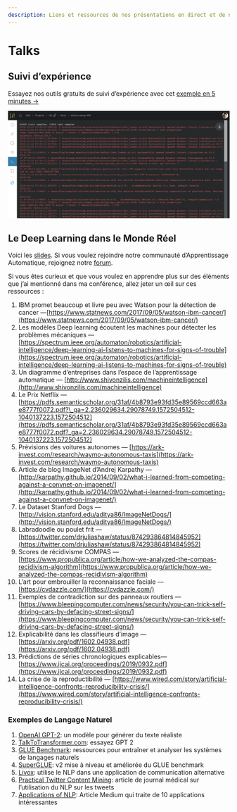 ```yaml
---
description: Liens et ressources de nos présentations en direct et de nos conférences
---
```


# Talks

## Suivi d’expérience

Essayez nos outils gratuits de suivi d’expérience avec cet [exemple en 5 minutes →](https://colab.research.google.com/drive/1b-6qlB-NL51BAWamtenbVxp7ryUWQivV#scrollTo=bZpt5W2NNl6S)

![](../../.gitbook/assets/image%20%2876%29%20%283%29%20%284%29%20%286%29%20%284%29.png)

## Le Deep Learning dans le Monde Réel

Voici les [slides](https://storage.googleapis.com/wandb/CVP%20UCSD%20Deep%20Learning%20Real%20World.pdf). Si vous voulez rejoindre notre communauté d’Apprentissage Automatique, rejoignez notre [forum](http://wandb.me/slack).

Si vous êtes curieux et que vous voulez en apprendre plus sur des éléments que j’ai mentionné dans ma conférence, allez jeter un œil sur ces ressources :

1. IBM promet beaucoup et livre peu avec Watson pour la détection de cancer —[https://www.statnews.com/2017/09/05/watson-ibm-cancer/](https://www.statnews.com/2017/09/05/watson-ibm-cancer/)
2. Les modèles Deep learning écoutent les machines pour détecter les problèmes mécaniques —[https://spectrum.ieee.org/automaton/robotics/artificial-intelligence/deep-learning-ai-listens-to-machines-for-signs-of-trouble](https://spectrum.ieee.org/automaton/robotics/artificial-intelligence/deep-learning-ai-listens-to-machines-for-signs-of-trouble)
3. Un diagramme d’entreprises dans l’espace de l’apprentissage automatique — [http://www.shivonzilis.com/machineintelligence](http://www.shivonzilis.com/machineintelligence)
4. Le Prix Netflix — [https://pdfs.semanticscholar.org/31af/4b8793e93fd35e89569ccd663ae8777f0072.pdf?\_ga=2.236029634.29078749.1572504512-1040137223.1572504512](https://pdfs.semanticscholar.org/31af/4b8793e93fd35e89569ccd663ae8777f0072.pdf?_ga=2.236029634.29078749.1572504512-1040137223.1572504512)
5. Prévisions des voitures autonomes — [https://ark-invest.com/research/waymo-autonomous-taxis](https://ark-invest.com/research/waymo-autonomous-taxis)
6. Article de blog ImageNet d’Andrej Karpathy — [http://karpathy.github.io/2014/09/02/what-i-learned-from-competing-against-a-convnet-on-imagenet/](http://karpathy.github.io/2014/09/02/what-i-learned-from-competing-against-a-convnet-on-imagenet/)
7. Le Dataset Stanford Dogs — [http://vision.stanford.edu/aditya86/ImageNetDogs/](http://vision.stanford.edu/aditya86/ImageNetDogs/)
8. Labradoodle ou poulet frit — [https://twitter.com/drjuliashaw/status/874293864814845952](https://twitter.com/drjuliashaw/status/874293864814845952)
9. Scores de récidivisme COMPAS — [https://www.propublica.org/article/how-we-analyzed-the-compas-recidivism-algorithm](https://www.propublica.org/article/how-we-analyzed-the-compas-recidivism-algorithm)
10. L’art pour embrouiller la reconnaissance faciale — [https://cvdazzle.com/](https://cvdazzle.com/)
11. Exemples de contradiction sur des panneaux routiers — [https://www.bleepingcomputer.com/news/security/you-can-trick-self-driving-cars-by-defacing-street-signs/](https://www.bleepingcomputer.com/news/security/you-can-trick-self-driving-cars-by-defacing-street-signs/)
12. Explicabilité dans les classifieurs d’image — [https://arxiv.org/pdf/1602.04938.pdf](https://arxiv.org/pdf/1602.04938.pdf)
13. Prédictions de séries chronologiques explicables— [https://www.ijcai.org/proceedings/2019/0932.pdf](https://www.ijcai.org/proceedings/2019/0932.pdf)
14. La crise de la reproductibilité — [https://www.wired.com/story/artificial-intelligence-confronts-reproducibility-crisis/](https://www.wired.com/story/artificial-intelligence-confronts-reproducibility-crisis/)

### Exemples de Langage Naturel

1. [OpenAI GPT-2](https://openai.com/blog/better-language-models/): un modèle pour générer du texte réaliste
2. [TalkToTransformer.com](https://talktotransformer.com): essayez GPT 2
3. [GLUE Benchmark](https://gluebenchmark.com/): ressources pour entraîner et analyser les systèmes de langages naturels
4. [SuperGLUE](https://super.gluebenchmark.com/): v2 mise à niveau et améliorée du GLUE benchmark
5. [Livox](http://impact-transfer.org/zero/livox/): utilise le NLP dans une application de communication alternative
6. [Practical Twitter Content Mining](https://www.ncbi.nlm.nih.gov/pmc/articles/PMC3694275/): article de journal médical sur l’utilisation du NLP sur les tweets
7. [Applications of NLP](https://medium.com/@datamonsters/artificial-neural-networks-in-natural-language-processing-bcf62aa9151a): Article Medium qui traite de 10 applications intéressantes

